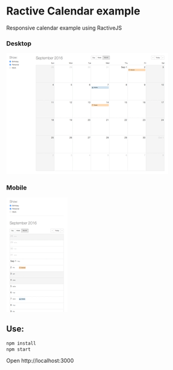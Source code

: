 # Ractive Calendar example

Responsive calendar example using RactiveJS


### Desktop
![](desktop.png)

### Mobile
![](mobile.png)

## Use:

    npm install
    npm start

Open http://localhost:3000